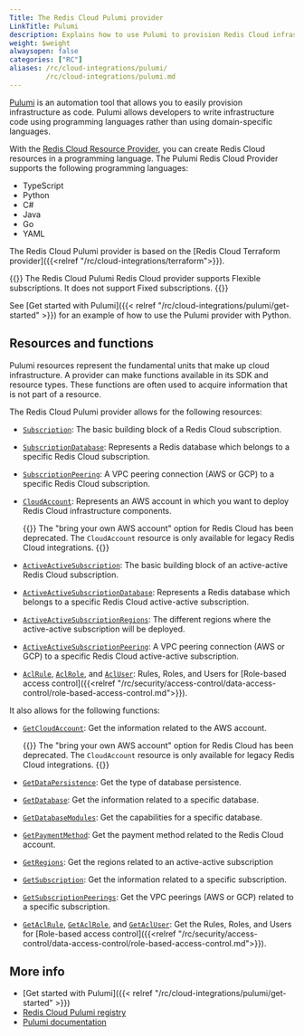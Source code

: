 ```yaml
---
Title: The Redis Cloud Pulumi provider
LinkTitle: Pulumi
description: Explains how to use Pulumi to provision Redis Cloud infrastructure
weight: $weight
alwaysopen: false
categories: ["RC"]
aliases: /rc/cloud-integrations/pulumi/
         /rc/cloud-integrations/pulumi.md
---
```


[Pulumi](https://www.pulumi.com/) is an automation tool that allows you to easily provision infrastructure as code. Pulumi allows developers to write infrastructure code using programming languages rather than using domain-specific languages.

With the [Redis Cloud Resource Provider](https://www.pulumi.com/registry/packages/rediscloud/), you can create Redis Cloud resources in a programming language. The Pulumi Redis Cloud Provider supports the following programming languages:

* TypeScript
* Python
* C#
* Java
* Go
* YAML

The Redis Cloud Pulumi provider is based on the [Redis Cloud Terraform provider]({{<relref "/rc/cloud-integrations/terraform">}}).

{{<note>}}
The Redis Cloud Pulumi Redis Cloud provider supports Flexible subscriptions. It does not support Fixed subscriptions.
{{</note>}}

See [Get started with Pulumi]({{< relref  "/rc/cloud-integrations/pulumi/get-started" >}}) for an example of how to use the Pulumi provider with Python.

## Resources and functions

Pulumi resources represent the fundamental units that make up cloud infrastructure. A provider can make functions available in its SDK and resource types. These functions are often used to acquire information that is not part of a resource.

The Redis Cloud Pulumi provider allows for the following resources:

* [`Subscription`](https://www.pulumi.com/registry/packages/rediscloud/api-docs/subscription/): The basic building block of a Redis Cloud subscription.
* [`SubscriptionDatabase`](https://www.pulumi.com/registry/packages/rediscloud/api-docs/subscriptiondatabase/): Represents a Redis database which belongs to a specific Redis Cloud subscription.
* [`SubscriptionPeering`](https://www.pulumi.com/registry/packages/rediscloud/api-docs/subscriptionpeering/): A VPC peering connection (AWS or GCP) to a specific Redis Cloud subscription.
* [`CloudAccount`](https://www.pulumi.com/registry/packages/rediscloud/api-docs/cloudaccount/): Represents an AWS account in which you want to deploy Redis Cloud infrastructure components.

    {{<note>}}
The "bring your own AWS account" option for Redis Cloud has been deprecated. The `CloudAccount` resource is only available for legacy Redis Cloud integrations.
    {{</note>}}

* [`ActiveActiveSubscription`](https://www.pulumi.com/registry/packages/rediscloud/api-docs/activeactivesubscription/): The basic building block of an active-active Redis Cloud subscription.
* [`ActiveActiveSubscriptionDatabase`](https://www.pulumi.com/registry/packages/rediscloud/api-docs/activeactivesubscriptiondatabase/): Represents a Redis database which belongs to a specific Redis Cloud active-active subscription.
* [`ActiveActiveSubscriptionRegions`](https://www.pulumi.com/registry/packages/rediscloud/api-docs/activeactivesubscriptionregions/): The different regions where the active-active subscription will be deployed.
* [`ActiveActiveSubscriptionPeering`](https://www.pulumi.com/registry/packages/rediscloud/api-docs/activeactivesubscriptionpeering/): A VPC peering connection (AWS or GCP) to a specific Redis Cloud active-active subscription.
* [`AclRule`](https://www.pulumi.com/registry/packages/rediscloud/api-docs/aclrule/), [`AclRole`](https://www.pulumi.com/registry/packages/rediscloud/api-docs/aclrole/), and [`AclUser`](https://www.pulumi.com/registry/packages/rediscloud/api-docs/acluser/): Rules, Roles, and Users for [Role-based access control]({{<relref "/rc/security/access-control/data-access-control/role-based-access-control.md">}}).

It also allows for the following functions:

* [`GetCloudAccount`](https://www.pulumi.com/registry/packages/rediscloud/api-docs/getcloudaccount/): Get the information related to the AWS account.

    {{<note>}}
The "bring your own AWS account" option for Redis Cloud has been deprecated. The `CloudAccount` resource is only available for legacy Redis Cloud integrations.
    {{</note>}}

* [`GetDataPersistence`](https://www.pulumi.com/registry/packages/rediscloud/api-docs/getdatapersistence/): Get the type of database persistence.
* [`GetDatabase`](https://www.pulumi.com/registry/packages/rediscloud/api-docs/getdatabase/): Get the information related to a specific database.
* [`GetDatabaseModules`](https://www.pulumi.com/registry/packages/rediscloud/api-docs/getdatabasemodules/): Get the capabilities for a specific database.
* [`GetPaymentMethod`](https://www.pulumi.com/registry/packages/rediscloud/api-docs/getpaymentmethod/): Get the payment method related to the Redis Cloud account.
* [`GetRegions`](https://www.pulumi.com/registry/packages/rediscloud/api-docs/getregions/): Get the regions related to an active-active subscription
* [`GetSubscription`](https://www.pulumi.com/registry/packages/rediscloud/api-docs/getsubscription/): Get the information related to a specific subscription.
* [`GetSubscriptionPeerings`](https://www.pulumi.com/registry/packages/rediscloud/api-docs/getsubscriptionpeerings/): Get the VPC peerings (AWS or GCP) related to a specific subscription.
* [`GetAclRule`](https://www.pulumi.com/registry/packages/rediscloud/api-docs/getaclrule/), [`GetAclRole`](https://www.pulumi.com/registry/packages/rediscloud/api-docs/getaclrole/), and [`GetAclUser`](https://www.pulumi.com/registry/packages/rediscloud/api-docs/getacluser/): Get the Rules, Roles, and Users for [Role-based access control]({{<relref "/rc/security/access-control/data-access-control/role-based-access-control.md">}}).

## More info

- [Get started with Pulumi]({{< relref  "/rc/cloud-integrations/pulumi/get-started" >}})
- [Redis Cloud Pulumi registry](https://www.pulumi.com/registry/packages/rediscloud/)
- [Pulumi documentation](https://www.pulumi.com/docs/)
